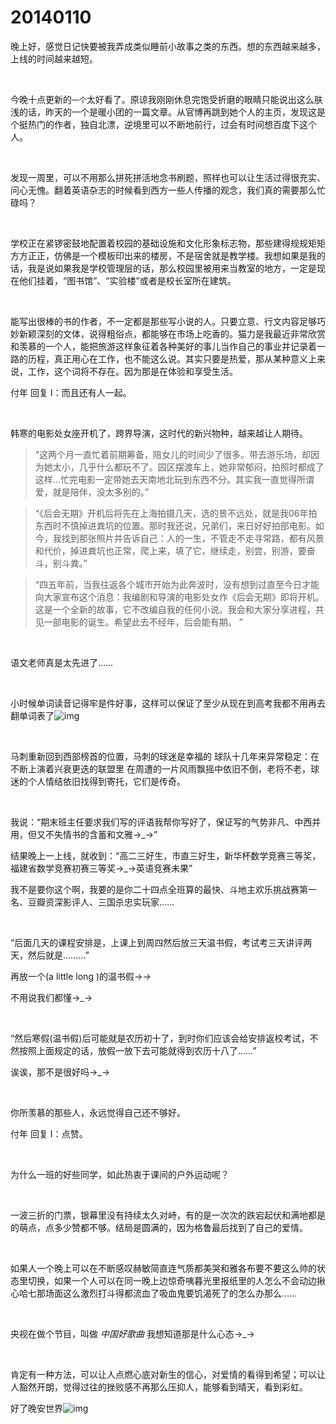 # 20140110

晚上好，感觉日记快要被我弄成类似睡前小故事之类的东西。想的东西越来越多，上线的时间越来越短。

<br/>

今晚十点更新的`一个`太好看了。原谅我刚刚休息完饱受折磨的眼睛只能说出这么肤浅的话，昨天的一个是暖小团的一篇文章。从官博再跳到她个人的主页，发现这是个挺热门的作者，独自北漂，逆境里可以不断地前行，过会有时间想百度下这个人。

<br/>

发现一周里，可以不用那么拼死拼活地念书刷题，照样也可以让生活过得很充实、问心无愧。翻着英语杂志的时候看到西方一些人传播的观念，我们真的需要那么忙碌吗？

<br/>

学校正在紧锣密鼓地配置着校园的基础设施和文化形象标志物，那些建得规规矩矩方方正正，仿佛是一个模板印出来的楼房，不是宿舍就是教学楼。我想如果是我的话，我是说如果我是学校管理层的话，那么校园里被用来当教室的地方，一定是现在他们挂着，“图书馆”、“实验楼”或者是校长室所在建筑。

<br/>

能写出很棒的书的作者，不一定都是那些写小说的人。只要立意、行文内容足够巧妙新颖深刻的文体，说得粗俗点，都能够在市场上吃香的。猫力是我最近非常欣赏和羡慕的一个人，能把旅游这样象征着各种美好的事儿当作自己的事业并记录着一路的历程，真正用心在工作，也不能这么说。其实只要是热爱，那从某种意义上来说，工作，这个词将不存在。因为那是在体验和享受生活。

付年 回复 I：而且还有人一起。

<br/>

韩寒的电影处女座开机了，跨界导演，这时代的新兴物种，越来越让人期待。

> “这两个月一直忙着前期筹备，陪女儿的时间少了很多。带去游乐场，却因为她太小，几乎什么都玩不了。园区摆渡车上，她非常郁闷，拍照时都成了这样…忙完电影一定带她去天南地北玩到东西不分。其实我一直觉得所谓爱，就是陪伴，没太多别的。”

> “《后会无期》开机后将先在上海拍摄几天，选的景不远处，就是我06年拍东西时不慎掉进粪坑的位置。那时我还说，兄弟们，来日好好拍部电影。如今，我找到那张照片并告诉自己：人的一生，不管走不走寻常路，都有风景和代价，掉进粪坑也正常，爬上来，填了它，继续走，别尝，别游，要奋斗，别斗粪。”

> “四五年前，当我往返各个城市开始为此奔波时，没有想到过直至今日才能向大家宣布这个消息：我编剧和导演的电影处女作《后会无期》即将开机。这是一个全新的故事，它不改编自我的任何小说。我会和大家分享进程，共见一部电影的诞生。希望此去不经年，后会能有期。 ”

<br/>

语文老师真是太先进了……

<br/>

小时候单词读音记得牢是件好事，这样可以保证了至少从现在到高考我都不用再去翻单词表了![img](http://qzonestyle.gtimg.cn/qzone/em/e136.png)

<br/>

马刺重新回到西部榜首的位置，马刺的球迷是幸福的 球队十几年来异常稳定：在不断上演着兴衰更迭的联盟里 在周遭的一片风雨飘摇中依旧不倒，老将不老，球迷的个人情结依旧找得到寄托，它们是传奇。

<br/>

我说：“期末班主任要求我们写的评语我帮你写好了，保证写的气势非凡、中西并用，但又不失情书的含蓄和文雅→_→”

结果晚上一上线，就收到：“高二三好生，市直三好生，新华杯数学竞赛三等奖，福建省数学竞赛初赛三等奖→_→英语竞赛未果”

我不是要你这个啊，我要的是你二十四点全班算的最快、斗地主欢乐挑战赛第一名、豆瓣资深影评人、三国杀忠实玩家……

<br/>

“后面几天的课程安排是，上课上到周四然后放三天温书假，考试考三天讲评两天，然后就是………” 

再放一个(a little long )的温书假→_→_

不用说我们都懂→_→

<br/>

“然后寒假(温书假)后可能就是农历初十了，到时你们应该会给安排返校考试，不然按照上面规定的话，放假一放下去可能就得到农历十八了……” 

诶诶，那不是很好吗→_→

<br/>

你所羡慕的那些人，永远觉得自己还不够好。

付年 回复 I：点赞。

<br/>

为什么一班的好些同学，如此热衷于课间的户外运动呢？

<br/>

一波三折的门票，银幕里没有持续太久对峙，有的是一次次的跌宕起伏和满地都是的萌点，点多少赞都不够。结局是圆满的，因为格鲁最后找到了自己的爱情。

<br/>

如果人一个晚上可以在不断感叹赫敏简直连气质都美哭和雅各布要不要这么帅的状态里切换，如果一个人可以在同一晚上边惊奇咦暮光里报纸里的人怎么不会动边揪心哈七那场面这么激烈打斗得都流血了吸血鬼要饥渴死了的怎么办那么……

<br/>

央视在做个节目，叫做 *中国好歌曲* 我想知道那是什么心态→_→

<br/>

肯定有一种方法，可以让人点燃心底对新生的信心，对爱情的看得到希望；可以让人豁然开朗，觉得过往的挫败感不再那么压抑人，能够看到晴天，看到彩虹。

好了晚安世界![img](http://qzonestyle.gtimg.cn/qzone/em/e175.png)


